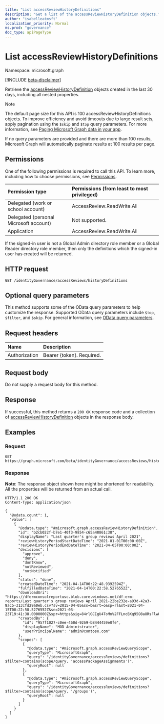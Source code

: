 ```yaml
---
title: "List accessReviewHistoryDefinitions"
description: "Get a list of the accessReviewHistoryDefinition objects."
author: "isabelleatmsft"
localization_priority: Normal
ms.prod: "governance"
doc_type: apiPageType
---
```


# List accessReviewHistoryDefinitions
Namespace: microsoft.graph

[!INCLUDE [beta-disclaimer](../../includes/beta-disclaimer.md)]

Retrieve the [accessReviewHistoryDefinition](../resources/accessreviewhistorydefinition.md) objects created in the last 30 days, including all nested properties.

>[!NOTE]
>The default page size for this API is 100 accessReviewHistoryDefinitions objects. To improve efficiency and avoid timeouts due to large result sets, apply pagination using the `$skip` and `$top` query parameters. For more information, see [Paging Microsoft Graph data in your app](/graph/paging).
>
>If no query parameters are provided and there are more than 100 results, Microsoft Graph will automatically paginate results at 100 results per page.

## Permissions

One of the following permissions is required to call this API. To learn more, including how to choose permissions, see [Permissions](/graph/permissions-reference).

|Permission type|Permissions (from least to most privileged)|
|:---|:---|
|Delegated (work or school account)|AccessReview.ReadWrite.All|
|Delegated (personal Microsoft account)|Not supported.|
|Application|AccessReview.ReadWrite.All|

If the signed-in user is not a Global Admin directory role member or a Global Reader directory role member, then only the definitions which the signed-in user has created will be returned.

## HTTP request

<!-- {
  "blockType": "ignored"
}
-->
``` http
GET /identityGovernance/accessReviews/historyDefinitions
```

## Optional query parameters
This method supports some of the OData query parameters to help customize the response. Supported OData query parameters include `$top`, `$filter`, and `$skip`. For general information, see [OData query parameters](/graph/query-parameters). 

## Request headers
|Name|Description|
|:---|:---|
|Authorization|Bearer {token}. Required.|

## Request body
Do not supply a request body for this method.

## Response

If successful, this method returns a `200 OK` response code and a collection of [accessReviewHistoryDefinition](../resources/accessreviewhistorydefinition.md) objects in the response body.

## Examples

### Request
<!-- {
  "blockType": "request",
  "name": "list_accessreviewhistorydefinition"
}
-->
``` http
GET https://graph.microsoft.com/beta/identityGovernance/accessReviews/historyDefinitions
```


### Response
**Note:** The response object shown here might be shortened for readability. All the properties will be returned from an actual call.
<!-- {
  "blockType": "response",
  "truncated": true,
  "@odata.type": "microsoft.graph.accessReviewHistoryDefinition",
  "isCollection": "true"
}
-->
``` http
HTTP/1.1 200 OK
Content-Type: application/json

{
  "@odata.count": 1,
  "value": [
    {
      "@odata.type": "#microsoft.graph.accessReviewHistoryDefinition",
      "id": "b2cb022f-b7e1-40f3-9854-c65a40861c38",
      "displayName": "Last quarter's group reviews April 2021",
      "reviewHistoryPeriodStartDateTime": "2021-01-01T00:00:00Z",
      "reviewHistoryPeriodEndDateTime": "2021-04-05T00:00:00Z",
      "decisions": [
        "approve",
        "deny",
        "dontKnow",
        "notReviewed",
        "notNotified"
      ],
      "status": "done",
      "createdDateTime": "2021-04-14T00:22:48.9392594Z",
      "fulfilledDateTime": "2021-04-14T00:22:58.5276552Z",
      "downloadUri": "https://dfermconsolreportusc.blob.core.windows.net/df-erm-reports/Last quarter's group reviews April 2021-22be232e-a93d-42a3-8ac5-313cfd29a0eb.csv?sv=2015-04-05&ss=b&srt=o&sp=rl&st=2021-04-15T00:22:58.5276552Z&se=2021-03-23T19:41:38.0000000Z&spr=https&sig=84rlGCIgU4ToMn%2FFLncBXq95O8a8RsFlwQY1Knl%2Fo%2FI%3D",
      "createdBy": {
        "id": "957f1027-c0ee-460d-9269-b8444459e0fe",
        "displayName": "MOD Administrator",
        "userPrincipalName": "admin@contoso.com"
      },
      "scopes": [
        {
          "@odata.type": "#microsoft.graph.accessReviewQueryScope",
          "queryType": "MicrosoftGraph",     
          "query": "/identityGovernance/accessReviews/definitions?$filter=contains(scope/query, 'accessPackageAssignments')",
          "queryRoot": null
        },  
        {
          "@odata.type": "#microsoft.graph.accessReviewQueryScope",
          "queryType": "MicrosoftGraph",     
          "query": "/identityGovernance/accessReviews/definitions?$filter=contains(scope/query, '/groups')",
          "queryRoot": null
        }
      ]
    }
  ]
}
```
